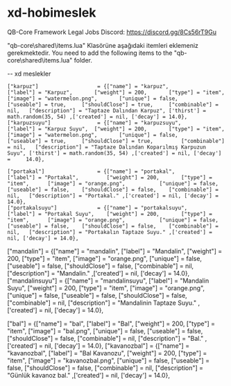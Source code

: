 # xd-hobimeslek
QB-Core Framework Legal Jobs Discord: https://discord.gg/8Cs56rT9Gu

"qb-core\shared\items.lua" Klasörüne aşağıdaki itemleri eklemeniz gerekmektedir.
You need to add the following items to the "qb-core\shared\items.lua" folder.

-- xd meslekler


	["karpuz"] 		 			 = {["name"] = "karpuz",       				["label"] = "Karpuz",	 	["weight"] = 200, 		["type"] = "item", 		["image"] = "watermelon.png", 		["unique"] = false, 	["useable"] = true, 	["shouldClose"] = true,   	["combinable"] = nil,   ["description"] = "Taptaze Dalından Karpuz", ['thirst'] = math.random(35, 54) ,['created'] = nil, ['decay'] = 14.0},
	["karpuzsuyu"] 		 		 = {["name"] = "karpuzsuyu",       			["label"] = "Karpuz Suyu",	["weight"] = 200, 		["type"] = "item", 		["image"] = "watermelon.png", 		["unique"] = false, 	["useable"] = true, 	["shouldClose"] = true,   		["combinable"] = nil,   ["description"] = "Taptaze Dalından Koparılmış Karpuzun Suyu", ['thirst'] = math.random(35, 54) ,['created'] = nil, ['decay'] = 	14.0},

	["portakal"] 				 = {["name"] = "portakal",  	     		["label"] = "Portakal",	 		["weight"] = 200, 		["type"] = "item", 		["image"] = "orange.png", 			["unique"] = false, 	["useable"] = false, 	["shouldClose"] = false,   	["combinable"] = nil,   ["description"] = "Portakal." ,['created'] = nil, ['decay'] = 14.0},	
	["portakalsuyu"] 			 = {["name"] = "portakalsuyu",  	   		["label"] = "Portakal Suyu",	["weight"] = 200, 		["type"] = "item", 		["image"] = "orange.png", 			["unique"] = false, 	["useable"] = false, 	["shouldClose"] = false,   	["combinable"] = nil,   ["description"] = "Portakalın Taptaze Suyu." ,['created'] = nil, ['decay'] = 14.0},

["mandalin"] 				 = {["name"] = "mandalin",  	     		["label"] = "Mandalin",	 		["weight"] = 200, 		["type"] = "item", 		["image"] = "orange.png", 			["unique"] = false, 	["useable"] = false, 	["shouldClose"] = false,   	["combinable"] = nil,   ["description"] = "Mandalin." ,['created'] = nil, ['decay'] = 14.0},	
["mandalinsuyu"] 			 = {["name"] = "mandalinsuyu",  	   		["label"] = "Mandalin Suyu",	["weight"] = 200, 		["type"] = "item", 		["image"] = "orange.png", 			["unique"] = false, 	["useable"] = false, 	["shouldClose"] = false,   	["combinable"] = nil,   ["description"] = "Mandalinin Taptaze Suyu." ,['created'] = nil, ['decay'] = 14.0},


["bal"] 				 = {["name"] = "bal",  	     		["label"] = "Bal",	 		["weight"] = 200, 		["type"] = "item", 		["image"] = "bal.png", 			["unique"] = false, 	["useable"] = false, 	["shouldClose"] = false,   	["combinable"] = nil,   ["description"] = "Bal." ,['created'] = nil, ['decay'] = 14.0},	
["kavanozbal"] 			 = {["name"] = "kavanozbal",  	   	["label"] = "Bal Kavanozu",	["weight"] = 200, 		["type"] = "item", 		["image"] = "kavanozbal.png", 	["unique"] = false, 	["useable"] = false, 	["shouldClose"] = false,   	["combinable"] = nil,   ["description"] = "Günlük kavanoz bal." ,['created'] = nil, ['decay'] = 14.0},
